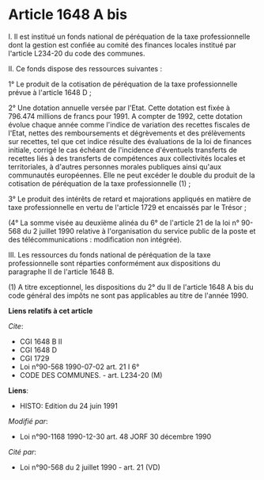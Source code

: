 # Article 1648 A bis

I. Il est institué un fonds national de péréquation de la taxe professionnelle dont la gestion est confiée au comité des
finances locales institué par l'article L234-20 du code des communes.

II. Ce fonds dispose des ressources suivantes :

1° Le produit de la cotisation de péréquation de la taxe professionnelle prévue à l'article 1648 D ;

2° Une dotation annuelle versée par l'Etat. Cette dotation est fixée à 796.474 millions de francs pour 1991. A compter de
1992, cette dotation évolue chaque année comme l'indice de variation des recettes fiscales de l'Etat, nettes des
remboursements et dégrèvements et des prélèvements sur recettes, tel que cet indice résulte des évaluations de la loi de
finances initiale, corrigé le cas échéant de l'incidence d'éventuels transferts de recettes liés à des transferts de
compétences aux collectivités locales et territoriales, à d'autres personnes morales publiques ainsi qu'aux communautés
européennes. Elle ne peut excéder le double du produit de la cotisation de péréquation de la taxe professionnelle (1) ;

3° Le produit des intérêts de retard et majorations appliqués en matière de taxe professionnelle en vertu de l'article 1729
et encaissés par le Trésor ;

(4° La somme visée au deuxième alinéa du 6° de l'article 21 de la loi n° 90-568 du 2 juillet 1990 relative à l'organisation
du service public de la poste et des télécommunications : modification non intégrée).

III. Les ressources du fonds national de péréquation de la taxe professionnelle sont réparties conformément aux dispositions
du paragraphe II de l'article 1648 B.

(1) A titre exceptionnel, les dispositions du 2° du II de l'article 1648 A bis du code général des impôts ne sont pas
applicables au titre de l'année 1990.

**Liens relatifs à cet article**

_Cite_:

  - CGI 1648 B II
  - CGI 1648 D
  - CGI 1729
  - Loi n°90-568 1990-07-02 art. 21 I 6°
  - CODE DES COMMUNES. - art. L234-20 (M)

**Liens**:

  - HISTO: Edition du 24 juin 1991

_Modifié par_:

  - Loi n°90-1168 1990-12-30 art. 48 JORF 30 décembre 1990

_Cité par_:

  - Loi n°90-568 du 2 juillet 1990 - art. 21 (VD)
